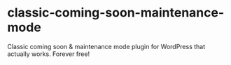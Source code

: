 # classic-coming-soon-maintenance-mode
Classic coming soon &amp; maintenance mode plugin for WordPress that actually works. Forever free!
